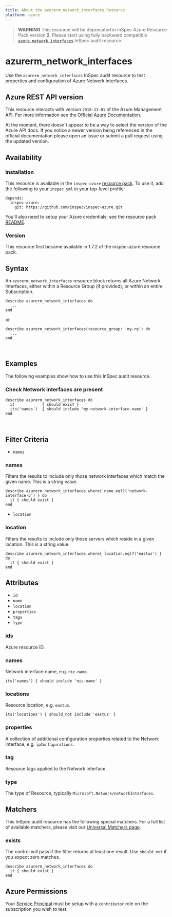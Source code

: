 ```yaml
---
title: About the azurerm_network_interfaces Resource
platform: azure
---
```


> <b>WARNING</b>  This resource will be deprecated in InSpec Azure Resource Pack version **2**. Please start using fully backward compatible [`azure_network_interfaces`](azure_network_interfaces.md) InSpec audit resource.

# azurerm\_network\_interfaces

Use the `azurerm_network_interfaces` InSpec audit resource to test properties and configuration of Azure Network interfaces.
<br />

## Azure REST API version

This resource interacts with version `2018-11-01` of the Azure Management API. For more
information see the [Official Azure Documentation](https://docs.microsoft.com/en-us/rest/api/virtualnetwork/networkinterface(preview)/list).

At the moment, there doesn't appear to be a way to select the version of the
Azure API docs. If you notice a newer version being referenced in the official
documentation please open an issue or submit a pull request using the updated
version.

## Availability

### Installation

This resource is available in the `inspec-azure` [resource
pack](https://www.inspec.io/docs/reference/glossary/#resource-pack). To use it, add the
following to your `inspec.yml` in your top-level profile:

    depends:
      inspec-azure:
        git: https://github.com/inspec/inspec-azure.git

You'll also need to setup your Azure credentials; see the resource pack
[README](https://github.com/inspec/inspec-azure#inspec-for-azure).

### Version

This resource first became available in 1.7.2 of the inspec-azure resource pack.

## Syntax

An `azurerm_network_interfaces` resource block returns all Azure Network Interfaces, either within a Resource Group (if provided), or within an entire Subscription.

    describe azurerm_network_interfaces do
      ...
    end
    
  or
  
    describe azurerm_network_interfaces(resource_group: 'my-rg') do
      ...
    end

<br />

## Examples

The following examples show how to use this InSpec audit resource.

### Check Network interfaces are present

    describe azurerm_network_interfaces do
      it            { should exist }
      its('names')  { should include 'my-network-interface-name' }
    end
<br />

## Filter Criteria

* `names`

### names

Filters the results to include only those network interfaces which match the given name. This is a string value.

    describe azurerm_network_interfaces.where{ name.eql?('network-interface-5') } do
      it { should exist }
    end
    
* `location`

### location

Filters the results to include only those servers which reside in a given location. This is a string value.

    describe azurerm_network_interfaces.where{ location.eql?('eastus') } do
      it { should exist }
    end

## Attributes

- `id`
- `name`
- `location`
- `properties`
- `tags`
- `type`
    
### ids
Azure resource ID.

### names
Network interface name, e.g. `nic-name`.
    
    its('names') { should include 'nic-name' }

### locations
Resource location, e.g. `eastus`.

    its('locations') { should_not include 'eastus' }

### properties
A collection of additional configuration properties related to the Network interface, e.g. `ipConfigurations`.

### tag
Resource tags applied to the Network interface.

### type
The type of Resource, typically `Microsoft.Network/networkInterfaces`.

## Matchers

This InSpec audit resource has the following special matchers. For a full list of available matchers,
please visit our [Universal Matchers page](https://www.inspec.io/docs/reference/matchers/).

### exists

The control will pass if the filter returns at least one result. Use
`should_not` if you expect zero matches.

    describe azurerm_network_interfaces do
      it { should exist }
    end

## Azure Permissions

Your [Service
Principal](https://docs.microsoft.com/en-us/azure/azure-resource-manager/resource-group-create-service-principal-portal)
must be setup with a `contributor` role on the subscription you wish to test.
